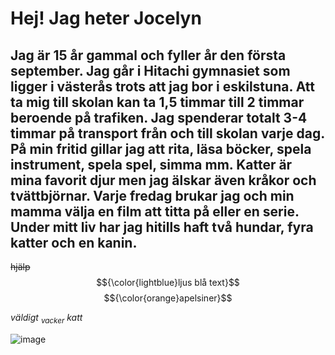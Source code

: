 <!DOCTYPE md>
# Hej! Jag heter Jocelyn
## Jag är 15 år gammal och fyller år den första september. Jag går i Hitachi gymnasiet som ligger i västerås trots att jag bor i eskilstuna. Att ta mig till skolan kan ta 1,5 timmar till 2 timmar beroende på trafiken. Jag spenderar totalt 3-4 timmar på transport från och till skolan varje dag. På min fritid gillar jag att rita, läsa böcker, spela instrument, spela spel, simma mm. Katter är mina favorit djur men jag älskar även kråkor och tvättbjörnar. Varje fredag brukar jag och min mamma välja en film att titta på eller en serie. Under mitt liv har jag hitills haft två hundar, fyra katter och en kanin.
~~hjälp~~
$${\color{lightblue}ljus blå text}$$
$${\color{orange}apelsiner}$$
 
 _väldigt <sub>vacker</sub> katt_

![image](https://github.com/user-attachments/assets/5ad84f62-5e3c-47fd-aebf-44df6d2eafde)
